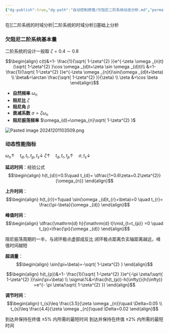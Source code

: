 ```yaml
---
{"dg-publish":true,"dg-path":"自动控制原理/欠阻尼二阶系统动态分析.md","permalink":"/自动控制原理/欠阻尼二阶系统动态分析/","dgPassFrontmatter":true,"noteIcon":"","created":"2024-04-16T13:01:27.304+08:00","updated":"2024-12-01T10:36:38.055+08:00"}
---
```



在[[二阶系统的时域分析\|二阶系统的时域分析]]基础上分析

### 欠阻尼二阶系统基本量
二阶系统的设计一般取 $\zeta=0.4\sim 0.8$

$$\begin{align}
c(t)&=1- \frac{1}{\sqrt{ 1-\zeta^{2} }}e^{-\zeta \omega _{n}t}(\sqrt{ 1-\zeta^{2} }\cos \omega _{d}t+\zeta \sin \omega _{d}t)\\
&=1- \frac{1}{\sqrt{ 1-\zeta^{2} }}e^{-\zeta \omega _{n}t}\sin(\omega _{d}t+\beta) \\
\beta&=\arctan \frac{\sqrt{ 1-\zeta^{2} }}{\zeta} \\
\zeta &=\cos \beta
\end{align}$$

- **自然频率**   $\omega_{n}$ 
- **阻尼比**       $\zeta$    
- **阻尼角**       $\beta$
- **衰减系数**          $\sigma=\zeta \omega_{n}$                
- **阻尼振荡频率**  $\omega_{d}=\omega_{n}\sqrt{ 1-\zeta^{2} }$   

![Pasted image 20241201103509.png](/img/user/%E5%8A%9F%E8%83%BD%E6%80%A7%E6%96%87%E4%BB%B6%E5%A4%B9/%E8%BD%BD%E5%85%A5%E7%9A%84%E5%AA%92%E4%BD%93%E8%B5%84%E6%BA%90/Pasted%20image%2020241201103509.png)


### 动态性能指标
$\omega_{n}\uparrow\quad t_{d},t_{r},t_{p},t_{s} \downarrow$
$\zeta \uparrow\quad t_{d},t_{r},t_{p} \uparrow\quad \sigma,t_{s}\downarrow$

**延迟时间**：经验公式 
$$\begin{align}
h(t_{d})=0.5\quad t_{d}= \dfrac{1+0.6\zeta+0.2\zeta^{2}}{\omega_{n}}
\end{align}$$

**上升时间**：
$$\begin{align}
h(t_{r})=1\quad \sin(\omega _{d}t_{r}+\beta)=0 \quad t_{r}= \frac{\pi-\beta}{\omega _{d}}
\end{align}$$

**峰值时间**：
$$\begin{align}
\dfrac{\mathrm{d} h}{\mathrm{d} t}\mid_{t=t_{p}}  =0 \quad t_{p}=\frac{\pi}{\omega _{d}}
\end{align}$$

阻尼振荡周期的一半，与闭环极点虚部成反比
闭环极点距离负实轴距离越远，峰值时间越短

**超调量**：
$$\begin{align}
\sin(\pi+\beta)=-\sqrt{ 1-\zeta^{2} }
\end{align}$$

$$\begin{align}
h(t_{p})&=1- \frac{1}{\sqrt{ 1-\zeta^{2} }}e^{-\pi \zeta/\sqrt{ 1-\zeta^{2} }}\sin(\pi+\beta) \\
\sigma\%&=\frac{h(t_{p})-h(\infty)}{h(\infty)} =e^{- \pi \zeta/\sqrt{ 1-\zeta^{2} }}
\end{align}$$

**调节时间**：
$$\begin{align}
t_{s}\leq  \frac{3.5}{\zeta \omega _{n}}\quad \Delta=0.05 \\
t_{s}\leq  \frac{4.4}{\zeta \omega _{n}}\quad \Delta=0.02
\end{align}$$

到达并保持在终值 ±5% 内所需的最短时间
到达并保持在终值 ±2% 内所需的最短时间

